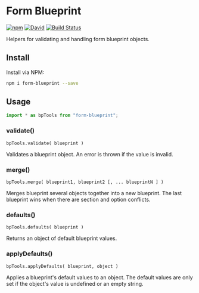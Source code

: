 # Form Blueprint

[![npm](https://img.shields.io/npm/v/form-blueprint.svg)](https://www.npmjs.com/package/form-blueprint) [![David](https://img.shields.io/david/tyler-johnson/form-blueprint.svg)](https://david-dm.org/tyler-johnson/form-blueprint) [![Build Status](https://travis-ci.org/tyler-johnson/form-blueprint.svg?branch=master)](https://travis-ci.org/tyler-johnson/form-blueprint)

Helpers for validating and handling form blueprint objects.

## Install

Install via NPM:

```sh
npm i form-blueprint --save
```

## Usage

```js
import * as bpTools from "form-blueprint";
```

### validate()

```text
bpTools.validate( blueprint )
```

Validates a blueprint object. An error is thrown if the value is invalid.

### merge()

```text
bpTools.merge( blueprint1, blueprint2 [, ... blueprintN ] )
```

Merges blueprint several objects together into a new blueprint. The last blueprint wins when there are section and option conflicts.

### defaults()

```text
bpTools.defaults( blueprint )
```

Returns an object of default blueprint values.

### applyDefaults()

```text
bpTools.applyDefaults( blueprint, object )
```

Applies a blueprint's default values to an object. The default values are only set if the object's value is undefined or an empty string.
